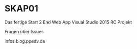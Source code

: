 # SKAP01
Das fertige Start 2 End Web App Visual Studio 2015 RC Projekt

Fragen über Issues

infos blog.ppedv.de

